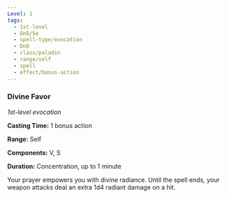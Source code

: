 ```yaml
---
Level: 1
tags:
  - 1st-level
  - DnD/5e
  - spell-type/evocation
  - DnD
  - class/paladin
  - range/self
  - spell
  - effect/bonus-action
---
```

### Divine Favor

*1st-level evocation*

**Casting Time:** 1 bonus action

**Range:** Self

**Components:** V, S

**Duration:** Concentration, up to 1 minute

Your prayer empowers you with divine radiance. Until the spell ends, your weapon attacks deal an extra 1d4 radiant damage on a hit.